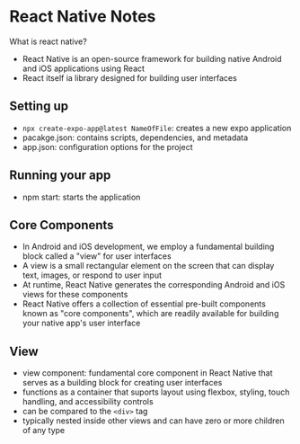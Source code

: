 # React Native Notes

What is react native?

- React Native is an open-source framework for building native Android and iOS applications using React
- React itself ia library designed for building user interfaces

## Setting up

- `npx create-expo-app@latest NameOfFile`: creates a new expo application
- pacakge.json: contains scripts, dependencies, and metadata
- app.json: configuration options for the project

## Running your app

- npm start: starts the application

## Core Components

- In Android and iOS development, we employ a fundamental building block called a "view" for user interfaces
- A view is a small rectangular element on the screen that can display text, images, or respond to user input
- At runtime, React Native generates the corresponding Android and iOS views for these components
- React Native offers a collection of essential pre-built components known as "core components", which are readily available for building your native app's user interface

## View

- view component: fundamental core component in React Native that serves as a building block for creating user interfaces
- functions as a container that suports layout using flexbox, styling, touch handling, and accessibility controls
- can be compared to the `<div>` tag
- typically nested inside other views and can have zero or more children of any type
